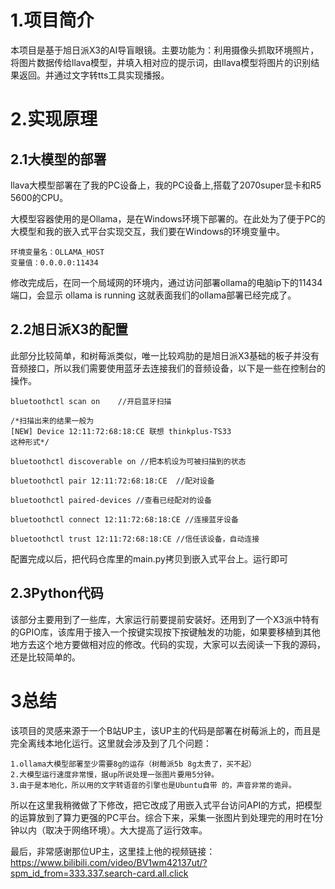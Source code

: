 # 1.项目简介
本项目是基于旭日派X3的AI导盲眼镜。主要功能为：利用摄像头抓取环境照片，将图片数据传给llava模型，并填入相对应的提示词，由llava模型将图片的识别结果返回。并通过文字转tts工具实现播报。

# 2.实现原理
## 2.1大模型的部署
llava大模型部署在了我的PC设备上，我的PC设备上,搭载了2070super显卡和R5 5600的CPU。

大模型容器使用的是Ollama，是在Windows环境下部署的。在此处为了便于PC的大模型和我的嵌入式平台实现交互，我们要在Windows的环境变量中。
    
    环境变量名：OLLAMA_HOST
    变量值：0.0.0.0:11434
修改完成后，在同一个局域网的环境内，通过访问部署ollama的电脑ip下的11434端口，会显示 ollama is running 这就表面我们的ollama部署已经完成了。

## 2.2旭日派X3的配置
此部分比较简单，和树莓派类似，唯一比较鸡肋的是旭日派X3基础的板子并没有音频接口，所以我们需要使用蓝牙去连接我们的音频设备，以下是一些在控制台的操作。

    bluetoothctl scan on    //开启蓝牙扫描

    /*扫描出来的结果一般为 
    [NEW] Device 12:11:72:68:18:CE 联想 thinkplus-TS33
    这种形式*/

    bluetoothctl discoverable on //把本机设为可被扫描到的状态

    bluetoothctl pair 12:11:72:68:18:CE  //配对设备

    bluetoothctl paired-devices //查看已经配对的设备

    bluetoothctl connect 12:11:72:68:18:CE //连接蓝牙设备

    bluetoothctl trust 12:11:72:68:18:CE //信任该设备，自动连接

配置完成以后，把代码仓库里的main.py拷贝到嵌入式平台上。运行即可

## 2.3Python代码
该部分主要用到了一些库，大家运行前要提前安装好。还用到了一个X3派中特有的GPIO库，该库用于接入一个按键实现按下按键触发的功能，如果要移植到其他地方去这个地方要做相对应的修改。代码的实现，大家可以去阅读一下我的源码，还是比较简单的。

# 3总结
该项目的灵感来源于一个B站UP主，该UP主的代码是部署在树莓派上的，而且是完全离线本地化运行。这里就会涉及到了几个问题：
    
    1.ollama大模型部署至少需要8g的运存（树莓派5b 8g太贵了，买不起）
    2.大模型运行速度非常慢，据up所说处理一张图片要用5分钟。
    3.由于是本地化，所以用的文字转语音的引擎也是Ubuntu自带 的，声音非常的诡异。
所以在这里我稍微做了下修改，把它改成了用嵌入式平台访问API的方式，把模型的运算放到了算力更强的PC平台。综合下来，采集一张图片到处理完的用时在1分钟以内（取决于网络环境）。大大提高了运行效率。

最后，非常感谢那位UP主，这里挂上他的视频链接：
https://www.bilibili.com/video/BV1wm42137ut/?spm_id_from=333.337.search-card.all.click


